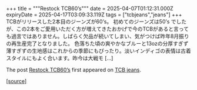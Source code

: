 +++
title = """Restock TCB60’s"""
date = 2025-04-07T01:12:31.000Z
expiryDate = 2025-04-17T03:09:33.119Z
tags = ["tcbjeans","jeans"]
+++
TCBがリリースした2本目のジーンズが60’s。 初めてのジーンズは50’s でしたが、この2本をご愛用いただく方が増えてきたおかげで今のTCBがあると言っても過言ではありません。しばらく欠品が続いてしまい、気がつけば昨年8月振りの再生産完了となりました。 色落ちた頃の爽やかなブルーと13ozの分厚すぎず薄すぎずの生地感はこれからの季節にもぴったり。淡いインディゴの表情は古着スタイルにもよく合います。昨今は大戦モ \[…\]

The post [Restock TCB60’s](http://tcbjeans.com/2025/04/07/51921) first appeared on [TCB jeans](http://tcbjeans.com).

[[source]](http://tcbjeans.com/2025/04/07/51921)

